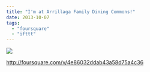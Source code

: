 ```yaml
---
title: "I'm at Arrillaga Family Dining Commons!"
date: 2013-10-07
tags: 
  - "foursquare"
  - "ifttt"
---
```


![](images/staticmap?center=37.425320633178906,-122.16436386108398&zoom=16&size=710x440&maptype=roadmap&sensor=false&markers=color:red%7C37.425320633178906,-122.16436386108398)  
  
http://foursquare.com/v/4e86032ddab43a58d75a4c36
